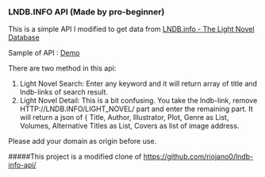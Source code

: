 ### LNDB.INFO API (Made by pro-beginner)
This is a simple API I modified to get data from [LNDB.info - The Light Novel Database](lndb.info)

Sample of API : [Demo](https://lndb-api.herokuapp.com/docs)

There are two method in this api:
1. Light Novel Search: Enter any keyword and it will return array of title and lndb-links of search result.
2. Light Novel Detail: This is a bit confusing. You take the lndb-link, remove HTTP://LNDB.INFO/LIGHT_NOVEL/ part and enter the remaining part. It will return a json of { Title, Author, Illustrator, Plot, Genre as List, Volumes, Alternative Titles as List, Covers as list of image address.

Please add your domain as origin before use.

#####This project is a modified clone of https://github.com/riojano0/lndb-info-api/
